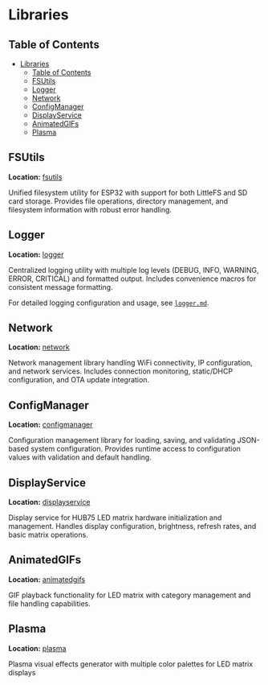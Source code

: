 # Libraries

## Table of Contents

- [Libraries](#libraries)
  - [Table of Contents](#table-of-contents)
  - [FSUtils](#fsutils)
  - [Logger](#logger)
  - [Network](#network)
  - [ConfigManager](#configmanager)
  - [DisplayService](#displayservice)
  - [AnimatedGIFs](#animatedgifs)
  - [Plasma](#plasma)

## FSUtils

**Location:** [fsutils](../firmware/lib/fsutils)

Unified filesystem utility for ESP32 with support for both LittleFS and SD card storage. Provides file operations, directory management, and filesystem information with robust error handling.

## Logger

**Location:** [logger](../firmware/lib/logger)

Centralized logging utility with multiple log levels (DEBUG, INFO, WARNING, ERROR, CRITICAL) and formatted output. Includes convenience macros for consistent message formatting.

For detailed logging configuration and usage, see [`logger.md`](logger.md).

## Network

**Location:** [network](../firmware/lib/network)

Network management library handling WiFi connectivity, IP configuration, and network services. Includes connection monitoring, static/DHCP configuration, and OTA update integration.

## ConfigManager

**Location:** [configmanager](../firmware/lib/configmanager)

Configuration management library for loading, saving, and validating JSON-based system configuration. Provides runtime access to configuration values with validation and default handling.

## DisplayService

**Location:** [displayservice](../firmware/lib/displayservice)

Display service for HUB75 LED matrix hardware initialization and management. Handles display configuration, brightness, refresh rates, and basic matrix operations.

## AnimatedGIFs

**Location:** [animatedgifs](../firmware/lib/animatedgifs)

GIF playback functionality for LED matrix with category management and file handling capabilities.

## Plasma

**Location:** [plasma](../firmware/lib/plasma)

Plasma visual effects generator with multiple color palettes for LED matrix displays
